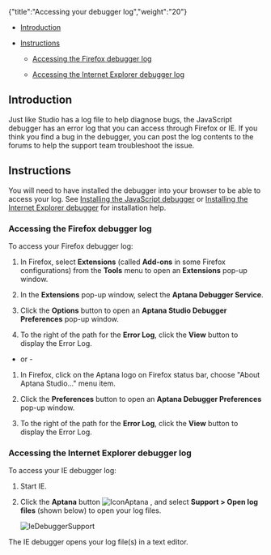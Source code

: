 {"title":"Accessing your debugger log","weight":"20"}

* [Introduction](#introduction)

* [Instructions](#instructions)

    * [Accessing the Firefox debugger log](#accessing-the-firefox-debugger-log)

    * [Accessing the Internet Explorer debugger log](#accessing-the-internet-explorer-debugger-log)

## Introduction

Just like Studio has a log file to help diagnose bugs, the JavaScript debugger has an error log that you can access through Firefox or IE. If you think you find a bug in the debugger, you can post the log contents to the forums to help the support team troubleshoot the issue.

## Instructions

You will need to have installed the debugger into your browser to be able to access your log. See [Installing the JavaScript debugger](/docs/appc/Axway_Appcelerator_Studio/Axway_Appcelerator_Studio_Guide/Web_Development/JavaScript_Development/Debugging_JavaScript/Installing_the_JavaScript_debugger/) or [Installing the Internet Explorer debugger](/docs/appc/Axway_Appcelerator_Studio/Axway_Appcelerator_Studio_Guide/Web_Development/JavaScript_Development/Debugging_JavaScript/Installing_the_Internet_Explorer_debugger/) for installation help.

### Accessing the Firefox debugger log

To access your Firefox debugger log:

1. In Firefox, select **Extensions** (called **Add-ons** in some Firefox configurations) from the **Tools** menu to open an **Extensions** pop-up window.

2. In the **Extensions** pop-up window, select the **Aptana Debugger Service**.

3. Click the **Options** button to open an **Aptana Studio Debugger Preferences** pop-up window.

4. To the right of the path for the **Error Log**, click the **View** button to display the Error Log.

* or -

1. In Firefox, click on the Aptana logo on Firefox status bar, choose "About Aptana Studio..." menu item.

2. Click the **Preferences** button to open an **Aptana Debugger Preferences** pop-up window.

3. To the right of the path for the **Error Log**, click the **View** button to display the Error Log.

### Accessing the Internet Explorer debugger log

To access your IE debugger log:

1. Start IE.

2. Click the **Aptana** button ![IconAptana](/Images/appc/download/attachments/30083108/IconAptana.png) , and select **Support > Open log files** (shown below) to open your log files.

    ![IeDebuggerSupport](/Images/appc/download/attachments/30083108/IeDebuggerSupport.png)

The IE debugger opens your log file(s) in a text editor.
